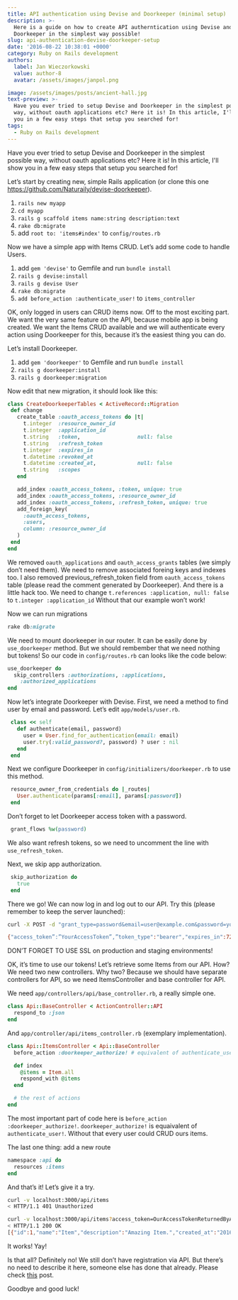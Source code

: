 ```yaml
---
title: API authentication using Devise and Doorkeeper (minimal setup)
description: >-
  Here is a guide on how to create API autherntication using Devise and
  Doorkeeper in the simplest way possible!
slug: api-authentication-devise-doorkeeper-setup
date: '2016-08-22 10:38:01 +0000'
category: Ruby on Rails development
authors:
  label: Jan Wieczorkowski
  value: author-8
  avatar: /assets/images/janpol.png

image: /assets/images/posts/ancient-hall.jpg
text-preview: >-
  Have you ever tried to setup Devise and Doorkeeper in the simplest possible
  way, without oauth applications etc? Here it is! In this article, I'll show
  you in a few easy steps that setup you searched for!
tags:
  - Ruby on Rails development
---
```




Have you ever tried to setup Devise and Doorkeeper in the simplest possible way, without oauth applications etc? Here it is! In this article, I'll show you in a few easy steps that setup you searched for!

Let’s start by creating new, simple Rails application (or clone this one https://github.com/Naturaily/devise-doorkeeper).


1. ```rails new myapp```
2. ```cd myapp```
3. ```rails g scaffold items name:string description:text```
4. ```rake db:migrate```
5. add ```root to: 'items#index'``` to ```config/routes.rb```

Now we have a simple app with Items CRUD. Let’s add some code to handle Users.

1. add ```gem 'devise'``` to Gemfile and run ```bundle install```
2. ```rails g devise:install```
3. ```rails g devise User```
4. ```rake db:migrate```
5. ```add before_action :authenticate_user!``` to ```items_controller```

OK, only logged in users can CRUD items now. Off to the most exciting part. We want the very same feature on the API, because mobile app is being created. We want the Items CRUD available and we will authenticate every action using Doorkeeper for this, because it’s the easiest thing you can do.

Let’s install Doorkeeper.


1. add ```gem 'doorkeeper'``` to Gemfile and run ```bundle install```
2. ```rails g doorkeeper:install```
3. ```rails g doorkeeper:migration```


Now edit that new migration, it should look like this:

```ruby
class CreateDoorkeeperTables < ActiveRecord::Migration
 def change
   create_table :oauth_access_tokens do |t|
     t.integer  :resource_owner_id
     t.integer  :application_id
     t.string   :token,                  null: false
     t.string   :refresh_token
     t.integer  :expires_in
     t.datetime :revoked_at
     t.datetime :created_at,             null: false
     t.string   :scopes
   end

   add_index :oauth_access_tokens, :token, unique: true
   add_index :oauth_access_tokens, :resource_owner_id
   add_index :oauth_access_tokens, :refresh_token, unique: true
   add_foreign_key(
     :oauth_access_tokens,
     :users,
     column: :resource_owner_id
   )
 end
end
```

We removed ```oauth_applications``` and ```oauth_access_grants``` tables (we simply don’t need them). We need to remove associated foreing keys and indexes too. I also removed previous_refresh_token field from ```oauth_access_tokens``` table (please read the comment generated by Doorkeeper). And there is a little hack too. We need to change
	```t.references :application, null: false```
to
	```t.integer :application_id```
Without that our example won’t work!

Now we can run migrations

```ruby
rake db:migrate
```

We need to mount doorkeeper in our router. It can be easily done by ```use_doorkeeper``` method. But we should rembember that we need nothing but tokens! So our code in ```config/routes.rb``` can looks like the code below:

```ruby
use_doorkeeper do
  skip_controllers :authorizations, :applications,
    :authorized_applications
end
```

Now let’s integrate Doorkeeper with Devise. First, we need a method to find user by email and password. Let’s edit ```app/models/user.rb```.

```ruby
 class << self
   def authenticate(email, password)
     user = User.find_for_authentication(email: email)
     user.try(:valid_password?, password) ? user : nil
   end
 end
```

Next we configure Doorkeeper in ```config/initializers/doorkeeper.rb``` to use this method.

```ruby
 resource_owner_from_credentials do |_routes|
   User.authenticate(params[:email], params[:password])
 end
```

Don’t forget to let Doorkeeper access token with a password.

```ruby
 grant_flows %w(password)
```

We also want refresh tokens, so we need to uncomment the line with ```use_refresh_token```.

Next, we skip app authorization.

```ruby
 skip_authorization do
   true
 end
```

There we go! We can now log in and log out to our API. Try this (please remember to keep the server launched):

```bash
curl -X POST -d "grant_type=password&email=user@example.com&password=yourpassword" localhost:3000/oauth/token
```

```bash
{"access_token”:”YourAccessToken”,”token_type":"bearer","expires_in":7200,"refresh_token”:”YourRefreshToken”,”created_at":1470946931}%
```

DON’T FORGET TO USE SSL on production and staging environments!

OK, it’s time to use our tokens! Let’s retrieve some Items from our API. How? We need two new controllers. Why two? Because we should have separate controllers for API, so we need ItemsController and base controller for API.

We need ```app/controllers/api/base_controller.rb```, a really simple one.

```ruby
class Api::BaseController < ActionController::API
  respond_to :json
end
```

And ```app/controller/api/items_controller.rb``` (exemplary implementation).

```ruby
class Api::ItemsController < Api::BaseController
  before_action :doorkeeper_authorize! # equivalent of authenticate_user!

  def index
    @items = Item.all
    respond_with @items
  end

  # the rest of actions
end
```

The most important part of code here is ```before_action :doorkeeper_authorize!```. ```doorkeeper_authorize!``` is equaivalent of ```authenticate_user!```. Without that every user could CRUD ours items.

The last one thing: add a new route

```ruby
namespace :api do
  resources :items
end
```

And that’s it! Let’s give it a try.

```bash
curl -v localhost:3000/api/items
< HTTP/1.1 401 Unauthorized
```

```bash
curl -v localhost:3000/api/items?access_token=OurAccessTokenReturnedByAPI
< HTTP/1.1 200 OK
[{"id":1,"name":"Item","description":"Amazing Item.","created_at":"2016-08-11T19:25:09.649Z","updated_at":"2016-08-11T19:25:09.649Z"}]
```

It works! Yay!

Is that all? Definitely no! We still don’t have registration via API. But there’s no need to describe it here, someone else has done that already. Please check [this](http://blog.andrewray.me/how-to-set-up-devise-ajax-authentication-with-rails-4-0/) post.

Goodbye and good luck!
